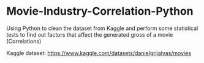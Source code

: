 # Movie-Industry-Correlation-Python
Using Python to clean the dataset from Kaggle and perform some statistical tests to find out factors that affect the generated gross of a movie (Correlations)

Kaggle dataset: https://www.kaggle.com/datasets/danielgrijalvas/movies
